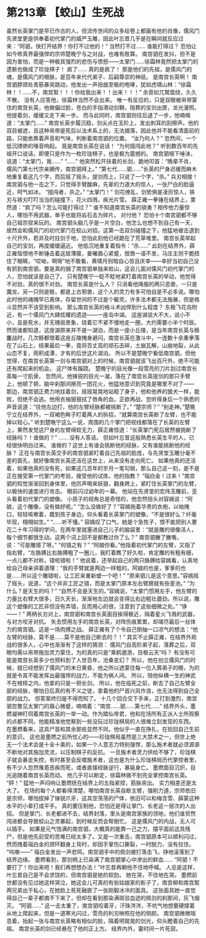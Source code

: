 # 第213章 【蛟山】生死战
虽然长英掌门是早已作古的人，但流传世间的众多绘卷上都画有他的肖像，儒风门先贤堂更是供奉着初代掌门的威严玉雕，因此叶忘昔几乎是在瞬间就反应过来：“阿驷，快打开结界！你打不过他的！”
当然打不过……
谁能打得过？
恐怕让如今修真界最强悍的宗师楚晚宁与之对战，也难有胜算。
南宫驷在发抖，但不是因为害怕，而是一种极其强烈的悲伤与愤怒——太掌门……徐霜林竟然把太掌门的遗骸也做成了珍珑棋子！
疯了……
真的是疯了！
那是他们的先祖，是儒风门的魂，是儒风门的根脉，是百年来代代弟子、后嗣尊崇的神祇。
是南宫长英啊！
南宫驷脖颈处青筋暴突跳动，他发出一声扭曲至极的咆哮，犹如虎啸山林：“徐霜林！！……不，南宫絮！！！你给我出来！！出来！！！”
余音如兀鹫盘绕，久久不散。
没有人应答他，徐霜林当然不会出来。
唯一有反应的，只是双眼被帛带蒙住的南宫长英，他微偏过脸，苍白的手指滑动剑鞘，陪葬的宝剑出匣，龙光漫照。
他提着剑，缓缓又走下来一步。
而与此同时，南宫驷则往后退了一步，他喃喃道：“太掌门……”
南宫长英步履沉稳，剑尖点在玉阶上，发出刺耳的刮擦声。他的双目被遮，且这种帛带是死后以法术系上的，无法摘落，因此他并不能看清面前的路，只能依靠着声音和气味，判断着南宫驷的位置。
“汝乃何人？”
忽然间，一个低沉缥缈的嗓音响起。
竟是南宫长英在说话！
“为何擅闯此地？”
听到数百年的先祖开口说话，即便只是作为一枚珍珑棋子，也是极为震撼的。
南宫驷咽下唾沫，说道：“太掌门，我……”
“……”
他突然松开扶着的长剑，跪地叩首：“晚辈不肖，儒风门第七代宗亲嫡传，南宫驷拜上。”
“第七代……驷……”长英的尸身迟缓而麻木地重复着这几个字，而后摇了摇头，提剑而上，只说了一个字，“杀。”
兵刃相接！
南宫驷与他一击之下，只觉得手臂酸麻，先辈的力道大的惊人，一张尸白的脸逼近，呵气如冰。
“擅闯者，杀之。”
“太掌门！”
剑花缭乱，剑势俱是凌厉惊人，铁刃与铁刃叮叮当当的碰撞下，花火四溅，疾光片雪。
薛正雍一拳锤在结界上，栗然道：“疯了吗？怎么可能打得过？”
谁不知道南宫长英的骁勇？相传他力量惊人，哪怕不用武器，单手也能将岩石击为碎片。
对付他？
恐怕十个南宫驷都不够自己祖宗捏来玩的。
南宫驷头脑几乎是一片空白，他怎么也想不到自己有一天，居然会和儒风门的初代掌门在蛟山对招，这第一击双剑碰撞之下，他猛地被击退到十尺开外，若非及时拄剑于地，恐怕此刻他已经跪在了荒草堆里。
南宫长英举起自己的宝剑，再度缓缓逼近。
他低沉地重复着指令：“杀……”
此刻在结界外，薛正雍恼恨地不断锤击着这层薄膜，姜曦眉心紧蹙，抿唇一语不发，马庄主则干脆捂住了眼睛，“哎呦，啊呀”地不敢看，黄啸月则暗自心惊且庆幸——幸好当初自己没有抓到南宫驷，要是真的捆了南宫驷单独来蛟山，这会儿面对儒风门初代掌门的人，恐怕就该是自己了。
只有楚晚宁一眨不眨地紧盯着南宫长英的举动，他觉得不对劲，真的很不对劲。
南宫长英是什么人？
只消看他降服的两只恶兽，一只是魔龙，另一只则是鲧，都是上古邪兽，这个人的灵力有多可怕自是不必多说。哪怕此时他的魂魄早已离体，存留世间的不过是个躯壳，许多法术都无法施展，但是格斗显然并不该受到影响。
那么南宫长英的格斗术凶悍到什么程度？
东极飞花岛附近，有一个儒风门大肆炫耀的遗迹——一座岛中湖。
这座湖说大不大，说小不小，且是死水，并无瑰丽景象，绕着它不紧不慢地走一圈，大约需要小半个时辰。
然而谁都知道，这座湖原来并不是一湖泊，而是一座小丘陵，是当年南宫长英与鲧鏖战时，几次鲧都借着这座丘陵掩身避闪，南宫长英在激斗中，一连数十余重拳落在了山石上，结果最后一拳，竟将百丈高的顽石击碎，土崩瓦解，山崩地裂，从此山峦不复，雨积成潭，才有的后世这片湖泊。
所以不是楚晚宁看低南宫驷，但他觉得，在南宫长英第一剑与南宫驷对上的时候，南宫驷就该飞出百尺外，绝不可能还有爬起来的机会。
这尸体有蹊跷。
楚晚宁的目光像一段雪亮的刀片刮过南宫长英每一寸肌骨。
忽然间，他锋锐的目光一凝，落在了南宫长英提剑的那只手臂上，他顿了顿，脑中刹那间擦亮一团花火，他猛地意识到究竟是哪里不对了——
那边，南宫驷正费力地拄着剑，摇摇晃晃地站稳了身子，他和他养的狼犬一样，能败，但绝不会逃。他用衣袖狠狠拭了唇角的血，正欲再战，忽听得身后一个熟悉的声音说道：“往他左边打，他的左臂经脉都被挑断了。”
“楚宗师？”
“别走神。”楚晚宁立在结界外，一双褐色眸子盯着两人的拆招，“就算南宫长英断了左臂，也不能掉以轻心。”
听到楚晚宁这么一说，周围的几个掌门把视线都落在了长英的左臂上，果然发觉这尸身的左臂绵软无力，薛正雍惊道：“长英掌门死后居然被挑断了经脉吗？！谁做的？”
……
没有人答话。
但如叶忘昔这般熟悉长英生平的人，已经很快明白过来。
谁做的？这世上有谁会挑断他的经脉，又有谁能挑断他的经脉？
正在与南宫长英交手的南宫驷紧盯着自己先祖的脸庞，与先贤堂玉雕分毫不差的面孔，就好像南宫长英还活在这世上，从来没有走向死亡。
如果他真的还活着，如果他真的没有死，如果这几百年的岁月一笔勾销，那么自己这一刻，是不是正在接受第一代掌门的考验，接受他的试炼，他的指教？
“瑙白金！过来！”南宫驷的知觉渐渐回到身体里，他厉声喝来妖狼，翻身跨上，紧盯住长英掌门的左臂，以极快的速度进行攻击。
眼前闪过幼年的一幕。
他站在先贤堂的宏伟玉雕前，歪头看着初代掌门的塑像。
小孩子的视角总是奇怪的，他忽然扭头对容嫣说：“阿娘，这个雕像，没有做好呢。”
“怎么没做好了？”容嫣拖着华贵的衣袍，以帕掩口，轻轻咳嗽着，踱到孩子身边，仰头看着长英掌门的塑像，“不是很好么？纤毫毕现，栩栩如生。”
“……听不懂。”
容嫣叹了口气，她是个急性子，恨不能把别人要花二十年习得的学问，在两年里就塞进自己儿子的脑袋里：“就是雕的很像活人，每个细节都很生动。这两个词上回不是都教过你了么？”
南宫驷撇了撇嘴，说：“可是雕错了呀。”
“何错之有？”
“阿娘你看。”他指着初代掌门的左臂，又指了指右臂，“左胳膊比右胳膊粗了一圈儿，我盯着瞧了好久啦，肯定雕的有粗有细，一点儿都不对称，错啦错啦！”
他说着，还举起自己的两只胳膊给容嫣看，认真地给自己母亲讲着道理：“我的手臂就是两边一样粗的，阿娘的也是，爹爹的也是……所以这个雕错啦，让工匠来重新塑一个吧！”
“原来驷儿是这个意思。”容嫣摇了摇头，说道，“这个并非工匠之错，而是太掌门原本左右臂膀就有些差池。”
“为什么？是天生的吗？”
“自然不会是天生的。”容嫣说，“太掌门惯用左手，他左臂的力量比右臂大很多，日久天长，渐渐地左边就会变得比右边粗壮遒劲。所以说，雕这个塑像的工匠非但没有弄错，反而用心的很，注意到了这些细微之处。”
“铮——！”
两柄长刃对上，南宫驷和南宫长英面目挨得极近，隔着星火飞溅的武器，与对方咬牙对抗。
失去惯用左手的南宫长英，对阵伤痕累累，却竭尽最后一丝体力的南宫驷。这是一场肉搏之战。
薛正雍有了个令自己倒抽一口凉气的想法：“他左臂的经脉，莫不是……莫不是他自己断去的？！”
其实不止薛正雍，在结界外观战的很多人，心中也渐渐有了这样的猜测：
儒风门自高阶弟子起，落葬之后，双眼均需以帛带施加灵力蒙住，为的真的只是“乘鹤遨游，目极云天”吗？
有没有可能是南宫长英多少也预料到了人世百年，沧桑变幻？
所以，他在创立儒风门的时候，就已经想到了儒风门的末日黄昏，他之所以遮蒙住每一位入葬弟子的眼，为的就是令其不能发挥出最强悍的战力，不能为祸人间。
所以，陪他纵横一生的神武不在棺椁之内，他拿的只是一把长剑。
所以，他在临死之前，断去了自己左臂全部的经脉，哪怕日后真的有不义之徒，拿着他的尸首兴风作浪，也无法得到自己全部的战力。
但答案终归是不得而知了。
十几个回合交下手来，正打到激烈，南宫驷忽瞥见太掌门的眉心微蹙，喃喃着：“南宫……驷……第七代……”
结界外头，墨燃凝神盯伺着南宫长英的一举一动。作为踏仙帝君，他和在场所有正派人士所观察的点都不同，他能精准地觉察到一些没玩过珍珑棋局的人很难立刻发现的东西。
在墨燃看来，这具尸首和其余那些显然不同，他似乎一直在挣扎，在拾回自己生前的意识。
这也是墨燃之前所忧心的——珍珑棋局虽然是三大禁术之一，但世上绝无一个法术会是十全十美的，如果一个人意志力特别强悍，那么施术者就必须源源不断地对其施加灵流，以压制棋子的反抗。
一旦施术者灵力供给不够了，珍珑棋子就会暴走失控，有时甚至会反噬施术者，这也是为什么珍珑棋局历代掌控者里，有不少人忽然罹患恶疾而死，或者直接经脉逆行，暴毙身亡。
墨燃面目沉炽，目光追随着南宫长英而动。
他几乎可以断定，徐霜林做不到完全掌控南宫长英。
“砰！”
猛地一声闷响让墨燃抚在结界上的五指紧捏，筋脉突出。
实力相差还是太大了。
在场的每个人都看得清楚，哪怕南宫长英自断主臂，强削力道，宗师依旧是宗师，哪怕拔掉了锋锐爪牙，这具空荡荡的尸体，依旧可以和梅含雪、薛蒙这种水平的小辈打成平手。
真的要压制他，恐怕还是得让掌门、长老这一层次的人出招。
但是掌门、长老都进不去，结界封落，里头是南宫家族的领地，他们谁贸然闯进都会导致蛟山之灵暴起，到时候反而会帮倒忙。
这是儒风门的内战，无人可以插手。
如果是元气饱满的南宫驷，大概真的能靠一己之力，摆平面前这具残尸，但是他先前受的苦难已经太多了。又是一次重击，南宫驷原本可以顺利闪过，然而拽着瑙白金的颈环翻身上背时，却因手掌伤口撕裂，一时脱力，没有拉住。
“呜嗷——”
瑙白金发出一声悲鸣，南宫驷手中的佩剑被打落击飞，铮地滚落到了结界边缘。
墨燃看到，那剑柄上已染满了南宫驷掌心中渗出的鲜血……
“阿驷！不要打了！你出来吧！我们再想想办法！”叶忘昔再朝他不住地呼喊。
人总是这样，叶忘昔自己是不会求饶的，但南宫驷是她的软肋。
她在哭，不住地在哭。
墨燃前世都没有见过她这样哭泣，她这会儿可真的有些姑娘家的影子了，南宫柳和南宫絮两兄弟出于私心，在她脸上死死融嵌了一张刚毅冰冷的面具。
这张面具她一直觉得自己一辈子都摘不下来了，但却在看到那染满斑驳血迹的佩剑的刹那间，灰飞烟灭。
“阿驷……”
这一击太重了，南宫驷咬着牙，汗珠涔涔，不吭气地想要硬撑着从地上爬起来，但是一道寒光闪过，雪亮的利刃映照在他的侧颜。
南宫驷微微喘息着，抬起一张与南宫长英略有相似的脸，隔着明晃晃的剑光，仰头瞪着自己的先祖。
南宫长英的剑已经悬在了他的正上方。
结界内外，霎时间一片死寂。

